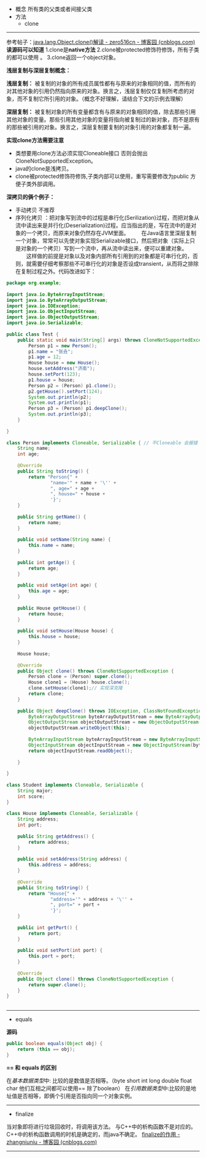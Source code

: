 - 概念 所有类的父类或者间接父类
- 方法
	- clone
-------------------------------------------------------
参考帖子：[java.lang.Object.clone()解读 - zero516cn - 博客园 (cnblogs.com)](https://www.cnblogs.com/gw811/archive/2012/10/07/2712252.html)
**读源码可以知道**
1.clone是**native方法** 
2.clone被protected修饰符修饰，所有子类的都可以使用 。
3.clone返回一个object对象。

**浅层复制与深层复制概念：**

**浅层复制：** 被复制的对象的所有成员属性都有与原来的对象相同的值，而所有的对其他对象的引用仍然指向原来的对象。换言之，浅层复制仅仅复制所考虑的对象，而不复制它所引用的对象。（概念不好理解，请结合下文的示例去理解）

**深层复制：** 被复制对象的所有变量都含有与原来的对象相同的值，除去那些引用其他对象的变量。那些引用其他对象的变量将指向被复制过的新对象，而不是原有的那些被引用的对象。换言之，深层复制要复制的对象引用的对象都复制一遍。

**实现clone方法需要注意**
- 类想要用clone方法必须实现Cloneable接口 否则会抛出CloneNotSupportedException。
- java的clone是浅拷贝。
- clone被protected修饰符修饰,子类内部可以使用，重写需要修改为public 方便子类外部调用。

**深拷贝的俩个例子：**
- 手动拷贝 不推荐
- 序列化拷贝 ：把对象写到流中的过程是串行化(Serilization)过程，而把对象从流中读出来是并行化(Deserialization)过程。应当指出的是，写在流中的是对象的一个拷贝，而原来对象仍然存在JVM里面。  　　在Java语言里深层复制一个对象，常常可以先使对象实现Serializable接口，然后把对象（实际上只是对象的一个拷贝）写到一个流中，再从流中读出来，便可以重建对象。  　　这样做的前提是对象以及对象内部所有引用到的对象都是可串行化的，否则，就需要仔细考察那些不可串行化的对象是否设成transient，从而将之排除在复制过程之外。代码改进如下：
``` java
package org.example;
 
import java.io.ByteArrayInputStream;
import java.io.ByteArrayOutputStream;
import java.io.IOException;
import java.io.ObjectInputStream;
import java.io.ObjectOutputStream;
import java.io.Serializable;
 
public class Test {
    public static void main(String[] args) throws CloneNotSupportedException, IOException, ClassNotFoundException {
        Person p1 = new Person();
        p1.name = "张垚";
        p1.age = 12;
        House house = new House();
        house.setAddress("济南");
        house.setPort(123);
        p1.house = house;
        Person p2 = (Person) p1.clone();
        p2.getHouse().setPort(124);
        System.out.println(p2);
        System.out.println(p1);
        Person p3 = (Person) p1.deepClone();
        System.out.println(p3);
    }
 
}
 
class Person implements Cloneable, Serializable { // 不Cloneable 会报错 不Serializable无法序列化
    String name;
    int age;
 
    @Override
    public String toString() {
        return "Person{" +
                "name='" + name + '\'' +
                ", age=" + age +
                ", house=" + house +
                '}';
    }
 
    public String getName() {
        return name;
    }
 
    public void setName(String name) {
        this.name = name;
    }
 
    public int getAge() {
        return age;
    }
 
    public void setAge(int age) {
        this.age = age;
    }
 
    public House getHouse() {
        return house;
    }
 
    public void setHouse(House house) {
        this.house = house;
    }
 
    House house;
 
    @Override
    public Object clone() throws CloneNotSupportedException {
        Person clone = (Person) super.clone();
        House clone1 = (House) house.clone();
        clone.setHouse(clone1);// 实现深克隆
        return clone;
    }
 
    public Object deepClone() throws IOException, ClassNotFoundException {// 序列化实现深克隆
        ByteArrayOutputStream byteArrayOutputStream = new ByteArrayOutputStream();
        ObjectOutputStream objectOutputStream = new ObjectOutputStream(byteArrayOutputStream);
        objectOutputStream.writeObject(this);
 
        ByteArrayInputStream byteArrayInputStream = new ByteArrayInputStream(byteArrayOutputStream.toByteArray());
        ObjectInputStream objectInputStream = new ObjectInputStream(byteArrayInputStream);
        return objectInputStream.readObject();
 
    }
 
}
 
class Student implements Cloneable, Serializable {
    String major;
    int score;
}
 
class House implements Cloneable, Serializable {
    String address;
    int port;
 
    public String getAddress() {
        return address;
    }
 
    public void setAddress(String address) {
        this.address = address;
    }
 
    @Override
    public String toString() {
        return "House{" +
                "address='" + address + '\'' +
                ", port=" + port +
                '}';
    }
 
    public int getPort() {
        return port;
    }
 
    public void setPort(int port) {
        this.port = port;
    }
 
    @Override
    public Object clone() throws CloneNotSupportedException {
        return super.clone();
    }
}
 
```



------------------------------

- equals

**源码**
```java
public boolean equals(Object obj) {  
    return (this == obj);  
}
```

**== 和 equals 的区别**

在*基本数据类型*中: 比较的是数值是否相等。（byte short int long double float char 他们互相之间都可以使用== 除了boolean）
在*引用数据类型*中:比较的是地址值是否相等，即俩个引用是否指向同一个对象实例。


-------------------------------

- finalize

当对象即将进行垃圾回收时，将调用该方法。
与C++中的析构函数不是对应的。C++中的析构函数调用的时机是确定的，而java不确定。
[finalize的作用 - zhangniuniu - 博客园 (cnblogs.com)](https://www.cnblogs.com/zyy1688/p/10838581.html)

---------------
